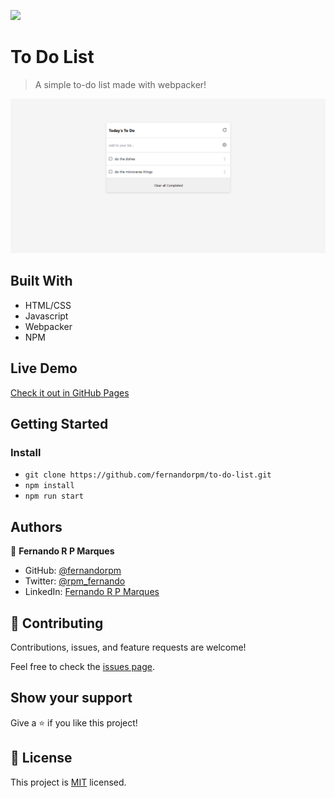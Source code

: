 ![](https://img.shields.io/badge/Microverse-blueviolet)

# To Do List

> A simple to-do list made with webpacker!

![screenshot](./app_screenshot.png)

## Built With

- HTML/CSS
- Javascript
- Webpacker
- NPM

## Live Demo
[Check it out in GitHub Pages](https://www.fernandorpm.me/to-do-list/dist/index.html)


## Getting Started

### Install

- `git clone https://github.com/fernandorpm/to-do-list.git`
- `npm install`
- `npm run start`



## Authors

👤 **Fernando R P Marques**

- GitHub: [@fernandorpm](https://github.com/fernandorpm)
- Twitter: [@rpm_fernando](https://twitter.com/rpm_fernando)
- LinkedIn: [Fernando R P Marques](https://linkedin.com/in/fernandorpm)

## 🤝 Contributing

Contributions, issues, and feature requests are welcome!

Feel free to check the [issues page](../../issues/).

## Show your support

Give a ⭐️ if you like this project!

## 📝 License

This project is [MIT](./MIT.md) licensed.
